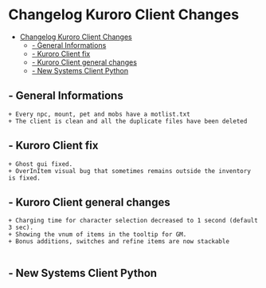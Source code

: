 
# Changelog Kuroro Client Changes
- [Changelog Kuroro Client Changes](#changelog-kuroro-client-changes)
  * [- General Informations](#--general-informations)
  * [- Kuroro Client fix](#--kuroro-client-fix)
  * [- Kuroro Client general changes](#--kuroro-client-general-changes)
  * [- New Systems Client Python](#--new-systems-client-python)


## - General Informations
```
+ Every npc, mount, pet and mobs have a motlist.txt
+ The client is clean and all the duplicate files have been deleted
```

## - Kuroro Client fix
```
+ Ghost gui fixed.
+ OverInItem visual bug that sometimes remains outside the inventory is fixed.

```

## - Kuroro Client general changes
```
+ Charging time for character selection decreased to 1 second (default 3 sec).
+ Showing the vnum of items in the tooltip for GM.
+ Bonus additions, switches and refine items are now stackable


```

## - New Systems Client Python
```

```



